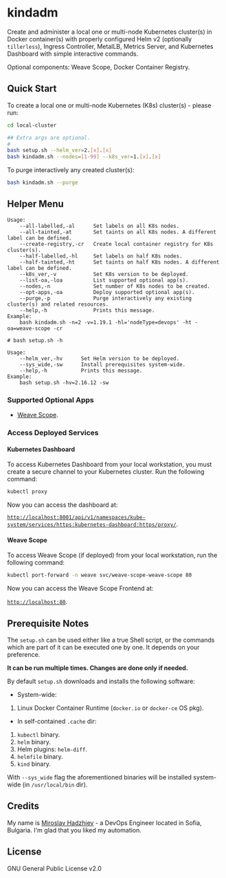 # kindadm

Create and administer a local one or multi-node Kubernetes cluster(s) in Docker container(s) with properly configured Helm v2 (optionally `tillerless`), Ingress Controller, MetalLB, Metrics Server, and Kubernetes Dashboard with simple interactive commands.

Optional components: Weave Scope, Docker Container Registry.

## Quick Start

To create a local one or multi-node Kubernetes (K8s) cluster(s) - please run:

```bash
cd local-cluster

## Extra args are optional.
#
bash setup.sh --helm_ver=2.[x].[x]
bash kindadm.sh --nodes=[1-99] --k8s_ver=1.[x].[x]
```

To purge interactively any created cluster(s):

```bash
bash kindadm.sh --purge
```

## Helper Menu

```console
Usage:
    --all-labelled,-al      Set labels on all K8s nodes.
    --all-tainted,-at       Set taints on all K8s nodes. A different label can be defined.
    --create-registry,-cr   Create local container registry for K8s cluster(s).
    --half-labelled,-hl     Set labels on half K8s nodes.
    --half-tainted,-ht      Set taints on half K8s nodes. A different label can be defined.
    --k8s_ver,-v            Set K8s version to be deployed.
    --list-oa,-loa          List supported optional app(s).
    --nodes,-n              Set number of K8s nodes to be created.
    --opt-apps,-oa          Deploy supported optional app(s).
    --purge,-p              Purge interactively any existing cluster(s) and related resources.
    --help,-h               Prints this message.
Example:
    bash kindadm.sh -n=2 -v=1.19.1 -hl='nodeType=devops' -ht -oa=weave-scope -cr
```

```console
# bash setup.sh -h

Usage:
    --helm_ver,-hv      Set Helm version to be deployed.
    --sys_wide,-sw      Install prerequisites system-wide.
    --help,-h           Prints this message.
Example:
    bash setup.sh -hv=2.16.12 -sw
```

### Supported Optional Apps

- [Weave Scope](https://www.weave.works/oss/scope/).

### Access Deployed Services

#### Kubernetes Dashboard

To access Kubernetes Dashboard from your local workstation, you must create a secure channel to your Kubernetes cluster. Run the following command:

```bash
kubectl proxy
```

Now you can access the dashboard at:

[`http://localhost:8001/api/v1/namespaces/kube-system/services/https:kubernetes-dashboard:https/proxy/`](
http://localhost:8001/api/v1/namespaces/kube-system/services/https:kubernetes-dashboard:https/proxy/).

#### Weave Scope

To access Weave Scope (if deployed) from your local workstation, run the following command:

```bash
kubectl port-forward -n weave svc/weave-scope-weave-scope 80
```

Now you can access the Weave Scope Frontend at:

[`http://localhost:80`](http://localhost:80).

## Prerequisite Notes

The `setup.sh` can be used either like a true Shell script, or the commands which are part of it can be executed one by one. It depends on your preference.

**It can be run multiple times. Changes are done only if needed.**

By default `setup.sh` downloads and installs the following software:

- System-wide:

1. Linux Docker Container Runtime (`docker.io` or `docker-ce` OS pkg).

- In self-contained `.cache` dir:

1. `kubectl` binary.
2. `helm` binary.
3. Helm plugins: `helm-diff`.
4. `helmfile` binary.
5. `kind` binary.

With `--sys_wide` flag the aforementioned binaries will be installed system-wide (in `/usr/local/bin` dir).

## Credits

My name is [Miroslav Hadzhiev](https://www.linkedin.com/in/mehadzhiev/) - a DevOps Engineer located in Sofia, Bulgaria. I'm glad that you liked my automation.

## License

GNU General Public License v2.0
